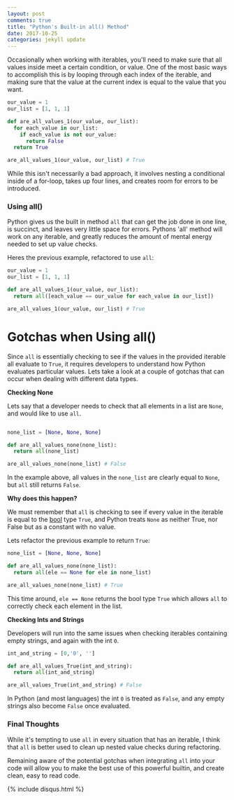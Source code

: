```yaml
---
layout: post
comments: true
title: "Python's Built-in all() Method"
date: 2017-10-25
categories: jekyll update
---
```

Occasionally when working with iterables, you'll need to make sure that all values inside meet a certain condition, or value. One of the most basic ways to accomplish this is by looping through each index of the iterable, and making sure that the value at the current index is equal to the value that you want.

```python
our_value = 1
our_list = [1, 1, 1]

def are_all_values_1(our_value, our_list):
  for each_value in our_list:
    if each_value is not our_value:
      return False
  return True

are_all_values_1(our_value, our_list) # True
```

While this isn't necessarily a bad approach, it involves nesting a conditional inside of a for-loop, takes up four lines, and creates room for errors to be introduced.

### Using all()

Python gives us the built in method `all` that can get the job done in one line, is succinct, and leaves very little space for errors. Pythons 'all' method will work on any iterable, and greatly reduces the amount of mental energy needed to set up value checks.

Heres the previous example, refactored to use `all`:

```python
our_value = 1
our_list = [1, 1, 1]

def are_all_values_1(our_value, our_list):
  return all([each_value == our_value for each_value in our_list])

are_all_values_1(our_value, our_list) # True
```


# Gotchas when Using all()

Since `all` is essentially checking to see if the values in the provided iterable all evaluate to `True`, it requires developers to understand how Python evaluates particular values. Lets take a look at a couple of gotchas that can occur when dealing with different data types.

__Checking None__

Lets say that a developer needs to check that all elements in a list are `None`, and would like to use `all`.

```python

none_list = [None, None, None]

def are_all_values_none(none_list):
  return all(none_list)

are_all_values_none(none_list) # False
```

In the example above, all values in the `none_list` are clearly equal to `None`, but `all` still returns `False`.

__Why does this happen?__

We must remember that `all` is checking to see if every value in the iterable is equal to the [bool](https://docs.python.org/3/library/functions.html#bool) type `True`, and Python treats `None` as neither True, nor False but as a constant with no value.

Lets refactor the previous example to return `True`:

```python
none_list = [None, None, None]

def are_all_values_none(none_list):
  return all(ele == None for ele in none_list)

are_all_values_none(none_list) # True
```

This time around, `ele == None` returns the bool type `True` which allows `all` to correctly check each element in the list.

__Checking Ints and Strings__

Developers will run into the same issues when checking iterables containing empty strings, and again with the int `0`.

```python
int_and_string = [0,'0', '']

def are_all_values_True(int_and_string):
  return all(int_and_string)

are_all_values_True(int_and_string) # False
```

In Python (and most languages) the int `0` is treated as `False`, and any empty strings also become `False` once evaluated.

### Final Thoughts

While it's tempting to use `all` in every situation that has an iterable, I think that `all` is better used to clean up nested value checks during refactoring.

Remaining aware of the potential gotchas when integrating `all` into your code will allow you to make the best use of this powerful builtin, and create clean, easy to read code.

{% include disqus.html %}
